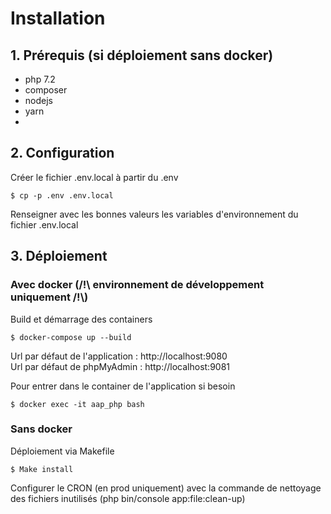 # Installation

## 1. Prérequis (si déploiement sans docker)

- php 7.2
- composer
- nodejs
- yarn
- 
## 2. Configuration

Créer le fichier .env.local à partir du .env
```
$ cp -p .env .env.local
```
Renseigner avec les bonnes valeurs les variables d'environnement du fichier .env.local

## 3. Déploiement

### Avec docker (/!\ environnement de développement uniquement /!\\)

Build et démarrage des containers
```
$ docker-compose up --build
```

Url par défaut de l'application : http://localhost:9080  
Url par défaut de phpMyAdmin : http://localhost:9081

Pour entrer dans le container de l'application si besoin
```
$ docker exec -it aap_php bash
```

### Sans docker

Déploiement via Makefile
```
$ Make install
```

Configurer le CRON (en prod uniquement) avec la commande de nettoyage des fichiers inutilisés (php bin/console app:file:clean-up)